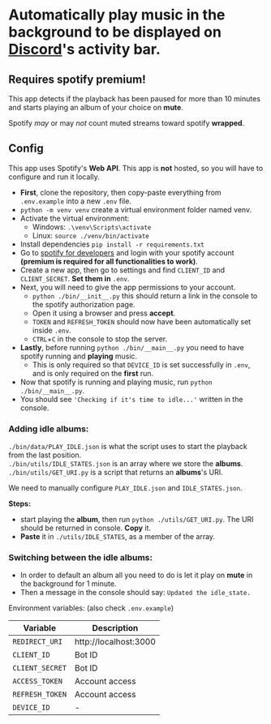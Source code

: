 # Automatically play music in the background to be displayed on [Discord](https://discord.com/)'s activity bar.



## Requires **spotify premium**!

    

This app detects if the playback has been paused for more than 10 minutes and starts playing an album of your choice on **mute**. 

Spotify *may* or may *not* count muted streams toward spotify **wrapped**.

## Config

This app uses Spotify's **Web API**. This app is **not** hosted, so you will have to configure and run it locally.
- **First**, clone the repository, then copy-paste everything from `.env.example` into a new `.env` file.
- `python -m venv venv` create a virtual environment folder named venv.
- Activate the virtual environment:
  - Windows: `.\venv\Scripts\activate`
  - Linux: `source ./venv/bin/activate`
- Install dependencies `pip install -r requirements.txt`
- Go to [spotify for developers](https://developer.spotify.com/) and login with your spotify account **(premium is required for all functionalities to work)**.
- Create a new app, then go to settings and find `CLIENT_ID` and `CLIENT_SECRET`. **Set them in** `.env`.
- Next, you will need to give the app permissions to your account.
  - `python ./bin/__init__.py` this should return a link in the console to the spotify authorization page.  
  - Open it using a browser and press **accept**.
  - `TOKEN` and `REFRESH_TOKEN` should now have been automatically set inside `.env`.
  - `CTRL`+`C` in the console to stop the server.
- **Lastly**, before running `python ./bin/__main__.py` you need to have spotify running and **playing** music.
  - This is only required so that `DEVICE_ID` is set successfully in `.env`, and is only required on the **first** run.
- Now that spotify is running and playing music, run `python ./bin/__main__.py`.
- You should see `'Checking if it's time to idle...'` written in the console.

### Adding idle albums:
`./bin/data/PLAY_IDLE.json` is what the script uses to start the playback from the last position.  
`./bin/utils/IDLE_STATES.json` is an array where we store the **albums**.
`./bin/utils/GET_URI.py` is a script that returns an **albums**'s URI.

We need to manually configure `PLAY_IDLE.json` and `IDLE_STATES.json`.  

**Steps:**
- start playing the **album**, then run `python ./utils/GET_URI.py`. The URI should be returned in console. **Copy** it.
- **Paste** it in `./utils/IDLE_STATES`, as a member of the array.  
### Switching between the idle albums: 
- In order to default an album all you need to do is let it play on **mute** in the background for 1 minute. 
- Then a message in the console should say: `Updated the idle_state.` 

Environment variables: (also check `.env.example`)

| Variable               | Description                        |
|------------------------|------------------------------------|
| `REDIRECT_URI`                | http://localhost:3000       |
| `CLIENT_ID`                | Bot ID                      |
| `CLIENT_SECRET`                | Bot ID                  |
| `ACCESS_TOKEN`                | Account access                   |
| `REFRESH_TOKEN`            | Account access                  |
| `DEVICE_ID`             | -                         |
